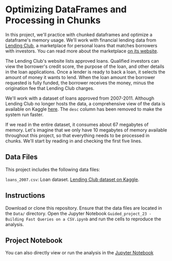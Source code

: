 # Optimizing DataFrames and Processing in Chunks

In this project, we'll practice with chunked dataframes and optimize a dataframe's memory usage. We'll work with financial lending data from [Lending Club](https://www.lendingclub.com/), a marketplace for personal loans that matches borrowers with investors. You can read more about the marketplace [on its website](https://www.lendingclub.com/help/personal-loan-faq).

The Lending Club's website lists approved loans. Qualified investors can view the borrower's credit score, the purpose of the loan, and other details in the loan applications. Once a lender is ready to back a loan, it selects the amount of money it wants to lend. When the loan amount the borrower requested is fully funded, the borrower receives the money, minus the origination fee that Lending Club charges.

We'll work with a dataset of loans approved from 2007-2011. Although Lending Club no longer hosts the data, a comprehensive view of the data is available on Kaggle [here](https://www.kaggle.com/datasets/wordsforthewise/lending-club/data). The `desc` column has been removed to make the system run faster.

If we read in the entire dataset, it consumes about 67 megabytes of memory. Let's imagine that we only have 10 megabytes of memory available throughout this project, so that everything needs to be processed in chunks. We'll start by reading in and checking the first five lines. 

## Data Files

This project includes the following data files:

`loans_2007.csv`: Loan dataset. [Lending Club dataset on Kaggle](https://www.kaggle.com/datasets/wordsforthewise/lending-club/data). 

## Instructions

Download or clone this repository.
Ensure that the data files are located in the `Data/` directory.
Open the Jupyter Notebook `Guided_project_23 - Building Fast Queries on a CSV.ipynb` and run the cells to reproduce the analysis.

## Project Notebook

You can also directly view or run the analysis in the [Jupyter Notebook](https://github.com/timmueller0/data_projects_misc/blob/main/projects/guided_project_25_optimizing_dataframes_and_processing_in_chunks/Guided_project_25%20-%20Optimizing%20DataFrames%20and%20Processing%20in%20Chunks.ipynb)

